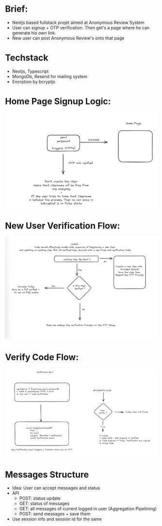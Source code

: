 # Brief:

- Nextjs based fullstack projet aimed at Anonymous Review System
- User can signup + OTP verification. Then get's a page where he can generate his own link.
- New user can post Anonymous Review's onto that page

# Techstack

- Nextjs, Typescript
- MongoDb, Resend for mailing system
- Encrption by bcryptjs

# Home Page Signup Logic:

![alt text](image-1.png)

# New User Verification Flow:

![alt text](image.png)

# Verify Code Flow:

![alt text](image-2.png)

# Messages Structure

- Idea: User can accept messages and status
- API
  - POST: status update
  - GET: status of messages
  - GET: all messages of current logged in user (Aggregation Pipelining)
  - POST: send messages + save them
- Use session info and session id for the same
